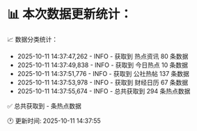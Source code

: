 📊 本次数据更新统计：
==========================

📈 数据分类统计：
- 2025-10-11 14:37:47,262 - INFO - 获取到 热点资讯 80 条数据
- 2025-10-11 14:37:49,838 - INFO - 获取到 今日热点 10 条数据
- 2025-10-11 14:37:51,776 - INFO - 获取到 公社热帖 137 条数据
- 2025-10-11 14:37:53,978 - INFO - 获取到 财经日历 67 条数据
- 2025-10-11 14:37:55,674 - INFO - 总共获取到 294 条热点数据

✅ 总共获取到 - 条热点数据

🕐 更新时间: 2025-10-11 14:37:55
